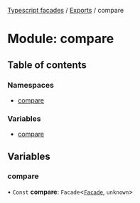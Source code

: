 [Typescript facades](../index.md) / [Exports](../modules.md) / compare

# Module: compare

## Table of contents

### Namespaces

- [compare](compare.compare-1.md)

### Variables

- [compare](compare.md#compare)

## Variables

### compare

• `Const` **compare**: `Facade`<[`Facade`](../interfaces/compare.compare-1.Facade.md), `unknown`\>
